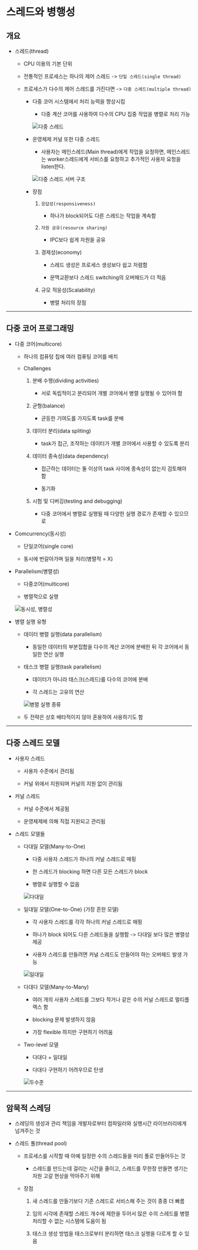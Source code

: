 # 스레드와 병행성

## 개요

- 스레드(thread)

    - CPU 이용의 기본 단위

    - 전통적인 프로세스는 하나의 제어 스레드 -> `단일 스레드(single thread)`

    - 프로세스가 다수의 제어 스레드를 가진다면 -> `다중 스레드(multiple thread)`

        - 다중 코어 시스템에서 처리 능력을 향상시킴

            - 다중 계산 코어를 사용하여 다수의 CPU 집중 작업을 병렬로 처리 가능

            ![다중 스레드](./img/1.PNG)

        - 운영체제 커널 또한 다중 스레드

            - 사용자는 메인스레드(Main thread)에게 작업을 요청하면, 메인스레드는 worker스레드에게 서비스를 요청하고 추가적인 사용자 요청을 listen한다.

            ![다중 스레드 서버 구조](./img/2.PNG)

        - 장점

            1. `응답성(responsiveness)`

                - 하나가 block되어도 다른 스레드는 작업을 계속함

            2. `자원 공유(resource sharing)`

                - IPC보다 쉽게 자원을 공유

            3. 경제성(economy)

                - 스레드 생성은 프로세스 생성보다 쉽고 저렴함

                - 문맥교환보다 스레드 switching의 오버헤드가 더 적음

            4. 규모 적응성(Scalability)

                - 병렬 처리의 장점

---

## 다중 코어 프로그래밍

- 다중 코어(multicore)

    - 하나의 컴퓨텅 칩에 여러 컴퓨팅 코어를 배치

    - Challenges

        1. 분배 수행(dividing activities)

            - 서로 독립적이고 분리되어 개별 코어에서 병렬 실행될 수 있어야 함

        2. 균형(balance)

            - 균등한 기여도를 가지도록 task를 분배

        3. 데이터 분리(data spliting)

            - task가 접근, 조작하는 데이터가 개별 코어에서 사용할 수 있도록 분리

        4. 데이터 종속성(data dependency)

            - 접근하는 데이터는 둘 이상의 task 사이에 종속성이 없는지 검토해야 함

            - 동기화

        5. 시험 및 디버깅(testing and debugging)

            - 다중 코어에서 병렬로 실행될 때 다양한 실행 경로가 존재할 수 있으므로

- Comcurrency(동시성)

    - 단일코어(single core)

    - 동시에 번갈아가며 일을 처리(병렬적 = X)

- Parallelism(병렬성)

    - 다중코어(multicore)

    - 병렬적으로 실행

    ![동시성, 병렬성](./img/3.PNG)

- 병렬 실행 유형

    - 데이터 병렬 실행(data parallelism)

        - 동일한 데이터의 부분집합을 다수의 계산 코어에 분배한 뒤 각 코어에서 동일한 연산 실행

    - 태스크 병렬 실행(task parallelism)

        - 데이터가 아니라 태스크(스레드)를 다수의 코어에 분배

        - 각 스레드는 고유의 연산

        ![병렬 실행 종류](./img/4.PNG)

    - 두 전략은 상호 배타적이지 않아 혼용하여 사용하기도 함

---

## 다중 스레드 모델

- 사용자 스레드
    
    - 사용자 수준에서 관리됨

    - 커널 위에서 지원되며 커널의 지원 없이 관리됨

- 커널 스레드

    - 커널 수준에서 제공됨

    - 운영체제에 의해 직접 지원되고 관리됨

- 스레드 모델들

    - 다대일 모델(Many-to-One)

        - 다중 사용자 스레드가 하나의 커널 스레드로 매핑

        - 한 스레드가 blocking 하면 다른 모든 스레드가 block

        - 병렬로 실행할 수 없음

        ![다대일](./img/m-1.PNG)

    - 일대일 모델(One-to-One) (가장 흔한 모델)

        - 각 사용자 스레드를 각각 하나의 커널 스레드로 매핑

        - 하나가 block 되어도 다른 스레드들을 실행함 -> 다대일 보다 많은 병렬성 제공

        - 사용자 스레드를 만들려면 커널 스레드도 만들어야 하는 오버헤드 발생 가능

        ![일대일](./img/1-1.PNG)

    - 다대다 모델(Many-to-Many)

        - 여러 개의 사용자 스레드를 그보다 작거나 같은 수의 커널 스레드로 멀티플렉스 함

        - blocking 문제 발생하지 않음

        - 가장 flexible 하지만 구현하기 어려움

    - Two-level 모델

        - 다대다 + 일대일

        - 다대다 구현하기 어려우므로 탄생

        ![두수준](./img/m-m-m.PNG)

---

## 암묵적 스레딩

- 스레딩의 생성과 관리 책임을 개발자로부터 컴파일러와 실행시간 라이브러리에게 넘겨주는 것

- 스레드 풀(thread pool)

    - 프로세스를 시작할 때 아예 일정한 수의 스레드들을 미리 풀로 만들어두는 것

        - 스레드를 만드는데 걸리는 시간을 줄이고, 스레드를 무한정 만들면 생기는 자원 고갈 현상을 막아주기 위해

    - 장점

        1. 새 스레드를 만들기보다 기존 스레드로 서비스해 주는 것이 종종 더 빠름

        2. 임의 시각에 존재할 스레드 개수에 제한을 두어서 많은 수의 스레드를 병렬 처리할 수 없는 시스템에 도움이 됨

        3. 태스크 생성 방법을 태스크로부터 분리하면 태스크 실행을 다르게 할 수 있음
